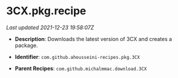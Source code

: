 # 3CX.pkg.recipe

_Last updated 2021-12-23 19:58:07Z_

- **Description**: Downloads the latest version of 3CX and creates a package.

- **Identifier**: `com.github.ahousseini-recipes.pkg.3CX`

- **Parent Recipes**: `com.github.michalmmac.download.3CX`